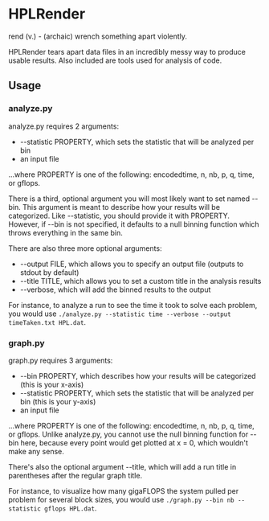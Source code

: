 # HPLRender

rend (v.) - (archaic) wrench something apart violently.

HPLRender tears apart data files in an incredibly messy way to produce usable
results.
Also included are tools used for analysis of code.

## Usage

### analyze.py
analyze.py requires 2 arguments:
* --statistic PROPERTY, which sets the statistic that will be analyzed per bin
* an input file

...where PROPERTY is one of the following: encodedtime, n, nb, p, q, time, or
gflops.

There is a third, optional argument you will most likely want to set named --bin.
This argument is meant to describe how your results will be categorized. Like
--statistic, you should provide it with PROPERTY. However, if --bin is not
specified, it defaults to a null binning function which throws everything in
the same bin.

There are also three more optional arguments:
* --output FILE, which allows you to specify an output file (outputs to stdout
by default)
* --title TITLE, which allows you to set a custom title in the analysis results
* --verbose, which will add the binned results to the output

For instance, to analyze a run to see the time it took to solve each problem,
you would use `./analyze.py --statistic time --verbose --output timeTaken.txt HPL.dat`.

### graph.py
graph.py requires 3 arguments:
* --bin PROPERTY, which describes how your results will be categorized (this is
your x-axis)
* --statistic PROPERTY, which sets the statistic that will be analyzed per bin
(this is your y-axis)
* an input file

...where PROPERTY is one of the following: encodedtime, n, nb, p, q, time, or
gflops. Unlike analyze.py, you cannot use the null binning function for --bin
here, because every point would get plotted at x = 0, which wouldn't make any
sense.

There's also the optional argument --title, which will add a run title in
parentheses after the regular graph title.

For instance, to visualize how many gigaFLOPS the system pulled per problem for
several block sizes, you would use `./graph.py --bin nb --statistic gflops HPL.dat`. 
